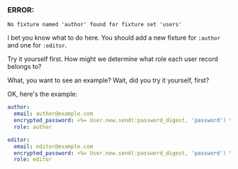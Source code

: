 ### ERROR:

    No fixture named 'author' found for fixture set 'users'

I bet you know what to do here. You should add a new fixture for `:author` and one for `:editor`.

Try it yourself first. How might we determine what role each user record belongs to?

What, you want to see an example? Wait, did you try it yourself, first?

OK, here's the example:

```YAML
author:
  email: author@example.com
  encrypted_password: <%= User.new.send(:password_digest, 'password') %>
  role: author

editor:
  email: editor@example.com
  encrypted_password: <%= User.new.send(:password_digest, 'password') %>
  role: editor
```
